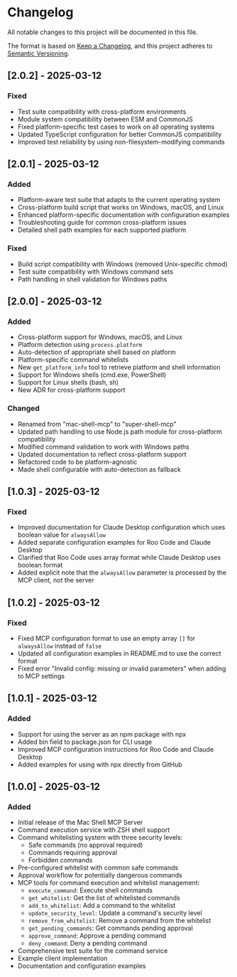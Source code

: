 # Changelog

All notable changes to this project will be documented in this file.

The format is based on [Keep a Changelog](https://keepachangelog.com/en/1.0.0/),
and this project adheres to [Semantic Versioning](https://semver.org/spec/v2.0.0.html).

## [2.0.2] - 2025-03-12

### Fixed
- Test suite compatibility with cross-platform environments
- Module system compatibility between ESM and CommonJS
- Fixed platform-specific test cases to work on all operating systems
- Updated TypeScript configuration for better CommonJS compatibility
- Improved test reliability by using non-filesystem-modifying commands

## [2.0.1] - 2025-03-12

### Added
- Platform-aware test suite that adapts to the current operating system
- Cross-platform build script that works on Windows, macOS, and Linux
- Enhanced platform-specific documentation with configuration examples
- Troubleshooting guide for common cross-platform issues
- Detailed shell path examples for each supported platform

### Fixed
- Build script compatibility with Windows (removed Unix-specific chmod)
- Test suite compatibility with Windows command sets
- Path handling in shell validation for Windows paths

## [2.0.0] - 2025-03-12

### Added
- Cross-platform support for Windows, macOS, and Linux
- Platform detection using `process.platform`
- Auto-detection of appropriate shell based on platform
- Platform-specific command whitelists
- New `get_platform_info` tool to retrieve platform and shell information
- Support for Windows shells (cmd.exe, PowerShell)
- Support for Linux shells (bash, sh)
- New ADR for cross-platform support

### Changed
- Renamed from "mac-shell-mcp" to "super-shell-mcp"
- Updated path handling to use Node.js path module for cross-platform compatibility
- Modified command validation to work with Windows paths
- Updated documentation to reflect cross-platform support
- Refactored code to be platform-agnostic
- Made shell configurable with auto-detection as fallback

## [1.0.3] - 2025-03-12

### Fixed

- Improved documentation for Claude Desktop configuration which uses boolean value for `alwaysAllow`
- Added separate configuration examples for Roo Code and Claude Desktop
- Clarified that Roo Code uses array format while Claude Desktop uses boolean format
- Added explicit note that the `alwaysAllow` parameter is processed by the MCP client, not the server

## [1.0.2] - 2025-03-12

### Fixed

- Fixed MCP configuration format to use an empty array `[]` for `alwaysAllow` instead of `false`
- Updated all configuration examples in README.md to use the correct format
- Fixed error "Invalid config: missing or invalid parameters" when adding to MCP settings

## [1.0.1] - 2025-03-12

### Added

- Support for using the server as an npm package with npx
- Added bin field to package.json for CLI usage
- Improved MCP configuration instructions for Roo Code and Claude Desktop
- Added examples for using with npx directly from GitHub

## [1.0.0] - 2025-03-12

### Added

- Initial release of the Mac Shell MCP Server
- Command execution service with ZSH shell support
- Command whitelisting system with three security levels:
  - Safe commands (no approval required)
  - Commands requiring approval
  - Forbidden commands
- Pre-configured whitelist with common safe commands
- Approval workflow for potentially dangerous commands
- MCP tools for command execution and whitelist management:
  - `execute_command`: Execute shell commands
  - `get_whitelist`: Get the list of whitelisted commands
  - `add_to_whitelist`: Add a command to the whitelist
  - `update_security_level`: Update a command's security level
  - `remove_from_whitelist`: Remove a command from the whitelist
  - `get_pending_commands`: Get commands pending approval
  - `approve_command`: Approve a pending command
  - `deny_command`: Deny a pending command
- Comprehensive test suite for the command service
- Example client implementation
- Documentation and configuration examples